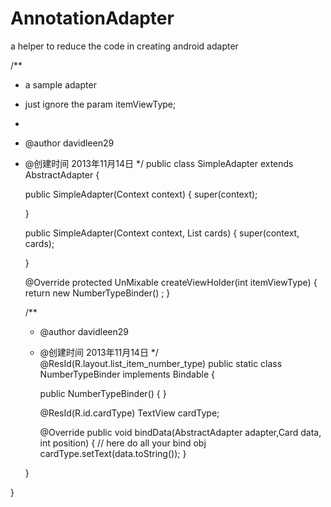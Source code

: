 # AnnotationAdapter
a helper to reduce the code in creating android adapter


/**
 * a sample adapter 
 * just ignore the param itemViewType;
 * 
 * @author davidleen29
 * @创建时间 2013年11月14日
 */
public class SimpleAdapter extends AbstractAdapter<Card> {

	public SimpleAdapter(Context context) {
		super(context);

	}

	public SimpleAdapter(Context context, List<Card> cards) {
		super(context, cards);

	}



	@Override
	protected UnMixable createViewHolder(int itemViewType) {
		return new  NumberTypeBinder() ;
	}

	/**
	 * @author davidleen29
	 * @创建时间 2013年11月14日
	 */
   @ResId(R.layout.list_item_number_type)
	public static class NumberTypeBinder implements Bindable<Card> {

		public NumberTypeBinder() {
		} 

		@ResId(R.id.cardType)
		TextView cardType;

		@Override
		public void bindData(AbstractAdapter<Card> adapter,Card data, int position) {
			// here do all your bind obj
			cardType.setText(data.toString());
		}

	}

}

